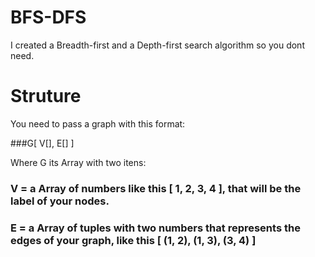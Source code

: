 # BFS-DFS
I created a Breadth-first and a Depth-first search algorithm so you dont need.

# Struture
You need to pass a graph with this format:

  ###G[ V[], E[] ]
  
Where G its Array with two itens:

  ### V = a Array of numbers like this [ 1, 2, 3, 4 ], that will be the label of your nodes.
  ### E = a Array of tuples with two numbers that represents the edges of your graph, like this [ (1, 2), (1, 3), (3, 4) ] 
